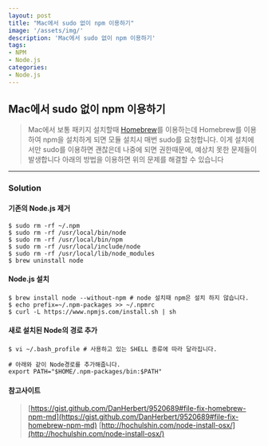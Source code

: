 ```yaml
---
layout: post
title: "Mac에서 sudo 없이 npm 이용하기"
image: '/assets/img/'
description: 'Mac에서 sudo 없이 npm 이용하기'
tags:
- NPM
- Node.js
categories:
- Node.js
---
```


## Mac에서 sudo 없이 npm 이용하기

>Mac에서 보통 패키지 설치할때 [Homebrew](https://brew.sh/index_ko.html)를 이용하는데
Homebrew를 이용하여 npm을 설치하게 되면 모듈 설치시 매번 sudo를 요청합니다.
이게 설치에서만 sudo를 이용하면 괜찮은데 나중에 되면 권한때문에, 예상치 못한 문제들이 발생합니다
아래의 방법을 이용하면 위의 문제를 해결할 수 있습니다

---
### Solution

#### 기존의 Node.js 제거

```
$ sudo rm -rf ~/.npm
$ sudo rm -rf /usr/local/bin/node
$ sudo rm -rf /usr/local/bin/npm
$ sudo rm -rf /usr/local/include/node
$ sudo rm -rf /usr/local/lib/node_modules
$ brew uninstall node
```

#### Node.js 설치

```
$ brew install node --without-npm # node 설치때 npm은 설치 하지 않습니다.
$ echo prefix=~/.npm-packages >> ~/.npmrc
$ curl -L https://www.npmjs.com/install.sh | sh
```


#### 새로 설치된 Node의 경로 추가
```
$ vi ~/.bash_profile # 사용하고 있는 SHELL 종류에 따라 달라집니다.

# 아래와 같이 Node경로를 추가해줍니다.
export PATH="$HOME/.npm-packages/bin:$PATH"
```


#### 참고사이트
> [https://gist.github.com/DanHerbert/9520689#file-fix-homebrew-npm-md](https://gist.github.com/DanHerbert/9520689#file-fix-homebrew-npm-md)
[http://hochulshin.com/node-install-osx/](http://hochulshin.com/node-install-osx/)